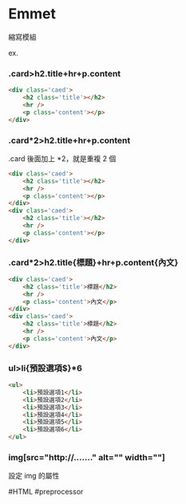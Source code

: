 # Emmet
縮寫模組

 ex. 
### .card>h2.title+hr+p.content
 ```html
 <div class='caed'>
	 <h2 class='title'></h2>
	 <hr />
	 <p class='content'></p>
 </div>
```

 ### .card\*2>h2.title+hr+p.content
 .card 後面加上 \*2，就是重複 2 個
 ```html
<div class='caed'>
	 <h2 class='title'></h2>
	 <hr />
	 <p class='content'></p>
 </div>
 <div class='caed'>
	 <h2 class='title'></h2>
	 <hr />
	 <p class='content'></p>
 </div> 
```

 ### .card\*2>h2.title{標題}+hr+p.content{內文}
 ```html
 <div class='caed'>
	 <h2 class='title'>標題</h2>
	 <hr />
	 <p class='content'>內文</p>
 </div>
 <div class='caed'>
	 <h2 class='title'>標題</h2>
	 <hr />
	 <p class='content'>內文</p>
 </div> 
```

### ul>li{預設選項$}\*6
```html
<ul>
	<li>預設選項1</li>
	<li>預設選項2</li>
	<li>預設選項3</li>
	<li>預設選項4</li>
	<li>預設選項5</li>
	<li>預設選項6</li>
</ul>
```

### img\[src="http://......." alt="" width=""\]
設定 img 的屬性

#HTML 
#preprocessor 